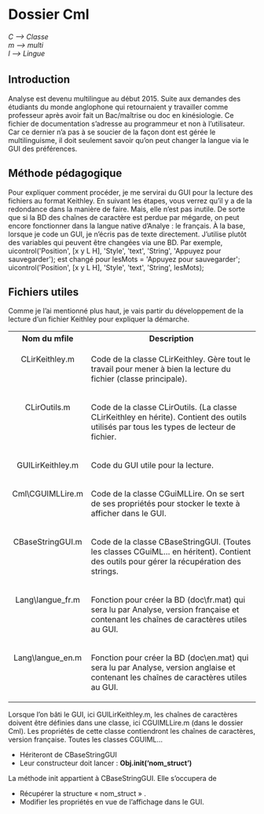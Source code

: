 <H1>Dossier Cml</H1>
<H6>
C --> Classe<br/>
m --> multi<br/>
l --> Lingue<br/>
</H6>
<H2>Introduction</H2>
Analyse est devenu multilingue au début 2015. Suite aux demandes des étudiants du monde anglophone qui retournaient y travailler comme professeur après avoir fait un Bac/maîtrise ou doc  en kinésiologie.
Ce fichier de documentation s’adresse au programmeur et non à l’utilisateur. Car ce dernier n’a pas à se soucier de la façon dont est gérée le multilinguisme, il doit seulement savoir qu’on peut changer la langue via le GUI des préférences.
<H2>Méthode pédagogique</H2>
Pour expliquer comment procéder, je me servirai du GUI pour la lecture des fichiers au format  Keithley. En suivant les étapes, vous verrez qu’il y a de la redondance dans la manière de faire. Mais, elle n’est pas inutile. De sorte que si la BD des chaînes de caractère est perdue par mégarde, on peut encore fonctionner dans la langue native d’Analye : le français.
À la base, lorsque je code un GUI, je n’écris pas de texte directement. J’utilise plutôt des variables qui peuvent être changées via une BD. Par exemple,
uicontrol('Position', [x y L H], 'Style', 'text', 'String', 'Appuyez pour sauvegarder');
est changé pour
lesMots =  'Appuyez pour sauvegarder';
uicontrol('Position', [x y L H], 'Style', 'text', 'String', lesMots);
<H2>Fichiers utiles</H2>
Comme je l’ai mentionné plus haut, je vais partir du développement de la lecture d’un fichier Keithley pour expliquer la démarche.

<table cellspacing="0" cellpadding="4" border="0" width="80%">
<th>Nom du mfile</th><th>Description</th>
  <tr valign="top">
    <td width="20%">
      <p><center>
         CLirKeithley.m
      </center></p>
    </td>
    <td>
      <p>
      	Code de la classe CLirKeithley. Gère tout le travail pour mener à bien la lecture du fichier (classe principale).<br/>
      </p>
    </td>
  </tr>
  <tr valign="top">
    <td width="20%">
      <p><center>
         CLirOutils.m
      </center></p>
    </td>
    <td>
      <p>
      	Code de la classe CLirOutils. (La classe CLirKeithley en hérite). Contient des outils utilisés par tous les types de lecteur de fichier.<br/>
      </p>
    </td>
  </tr>
  <tr valign="top">
    <td width="20%">
      <p><center>
         GUILirKeithley.m
      </center></p>
    </td>
    <td>
      <p>
      	Code du GUI utile pour la lecture.<br/>
      </p>
    </td>
  </tr>
  <tr valign="top">
    <td width="20%">
      <p><center>
         Cml\CGUIMLLire.m
      </center></p>
    </td>
    <td>
      <p>
      	Code de la classe CGuiMLLire. On se sert de ses propriétés pour stocker le texte à afficher dans le GUI.<br/>
      </p>
    </td>
  </tr>
  <tr valign="top">
    <td width="20%">
      <p><center>
         CBaseStringGUI.m
      </center></p>
    </td>
    <td>
      <p>
      	Code de la classe CBaseStringGUI. (Toutes les classes CGuiML… en héritent). Contient des outils pour gérer la récupération des strings.<br/>
      </p>
    </td>
  </tr>
  <tr valign="top">
    <td width="20%">
      <p><center>
         Lang\langue_fr.m
      </center></p>
    </td>
    <td>
      <p>
      	Fonction pour créer la BD (doc\fr.mat) qui sera lu par Analyse, version française et contenant les chaînes de caractères utiles au GUI.<br/>
      </p>
    </td>
  </tr>
  <tr valign="top">
    <td width="20%">
      <p><center>
         Lang\langue_en.m
      </center></p>
    </td>
    <td>
      <p>
      	Fonction pour créer la BD (doc\en.mat) qui sera lu par Analyse, version anglaise et contenant les chaînes de caractères utiles au GUI.<br/>
      </p>
    </td>
  </tr>
</table>

Lorsque l’on bâti le GUI, ici GUILirKeithley.m, les chaînes de caractères doivent être définies dans une classe, ici CGUIMLLire.m (dans le dossier Cml). Les propriétés de cette classe contiendront les chaînes de caractères, version française. Toutes les classes CGUIML…

-	Hériteront de CBaseStringGUI
-	Leur constructeur doit lancer :  <b>Obj.init(‘nom_struct’)</b><br/>

La méthode init appartient à CBaseStringGUI. Elle s’occupera de

-	Récupérer la structure « nom_struct » .
-	Modifier les propriétés en vue de l’affichage dans le GUI.
